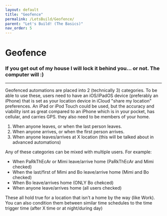 ```yaml
---
layout: default
title: "Geofence"
permalink: /LetsBuild/Geofence/
parent: "Let's Build! (The Basics)"
nav_order: 5
---
```

# Geofence
### If you get out of my house I will lock it behind you... or not. The computer will :)
---

Geofenced automations are placed into 2 (technically 3) categories. To be able to use these, users need to have an iOS/iPadOS device (preferably an iPhone) that is set as your location device in iCloud "share my location" preferences. An iPad or iPod Touch could be used, but the accuracy and viability isnt as great compared to an iPhone which is in your pocket, has cellular, and carries GPS. they also need to be members of your home.
1. When anyone leaves, or when the last person leaves.
2. When anyone arrives, or when the first person arrives.
3. When anyone leaves/arrives at X location (this will be talked about in advanced automations)

Any of these categories can be mixed with multiple users. For example:

- When PaRkThEcAr or Mimi leave/arrive home (PaRkThEcAr and Mimi checked)
- When the last/first of Mimi and Bo leave/arrive home (Mimi and Bo checked)
- When Bo leave/arrives home (ONLY Bo chekced)
- When anyone leave/arrives home (all users checked)

These all hold true for a location that isn't a home by the way (like Work). You can also condition them between similar time schedules to the time trigger time (after X time or at night/during day)
